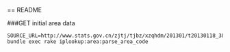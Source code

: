 == README

###GET initial area data

    SOURCE_URL=http://www.stats.gov.cn/zjtj/tjbz/xzqhdm/201301/t20130118_38316.html bundle exec rake iplookup:area:parse_area_code
